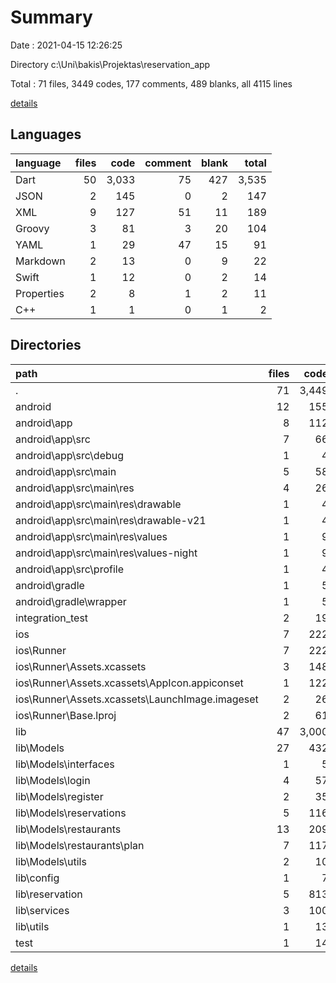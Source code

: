 # Summary

Date : 2021-04-15 12:26:25

Directory c:\Uni\bakis\Projektas\reservation_app

Total : 71 files,  3449 codes, 177 comments, 489 blanks, all 4115 lines

[details](details.md)

## Languages
| language | files | code | comment | blank | total |
| :--- | ---: | ---: | ---: | ---: | ---: |
| Dart | 50 | 3,033 | 75 | 427 | 3,535 |
| JSON | 2 | 145 | 0 | 2 | 147 |
| XML | 9 | 127 | 51 | 11 | 189 |
| Groovy | 3 | 81 | 3 | 20 | 104 |
| YAML | 1 | 29 | 47 | 15 | 91 |
| Markdown | 2 | 13 | 0 | 9 | 22 |
| Swift | 1 | 12 | 0 | 2 | 14 |
| Properties | 2 | 8 | 1 | 2 | 11 |
| C++ | 1 | 1 | 0 | 1 | 2 |

## Directories
| path | files | code | comment | blank | total |
| :--- | ---: | ---: | ---: | ---: | ---: |
| . | 71 | 3,449 | 177 | 489 | 4,115 |
| android | 12 | 155 | 53 | 31 | 239 |
| android\app | 8 | 112 | 52 | 20 | 184 |
| android\app\src | 7 | 66 | 49 | 9 | 124 |
| android\app\src\debug | 1 | 4 | 3 | 1 | 8 |
| android\app\src\main | 5 | 58 | 43 | 7 | 108 |
| android\app\src\main\res | 4 | 26 | 32 | 6 | 64 |
| android\app\src\main\res\drawable | 1 | 4 | 7 | 2 | 13 |
| android\app\src\main\res\drawable-v21 | 1 | 4 | 7 | 2 | 13 |
| android\app\src\main\res\values | 1 | 9 | 9 | 1 | 19 |
| android\app\src\main\res\values-night | 1 | 9 | 9 | 1 | 19 |
| android\app\src\profile | 1 | 4 | 3 | 1 | 8 |
| android\gradle | 1 | 5 | 1 | 1 | 7 |
| android\gradle\wrapper | 1 | 5 | 1 | 1 | 7 |
| integration_test | 2 | 19 | 15 | 13 | 47 |
| ios | 7 | 222 | 2 | 9 | 233 |
| ios\Runner | 7 | 222 | 2 | 9 | 233 |
| ios\Runner\Assets.xcassets | 3 | 148 | 0 | 4 | 152 |
| ios\Runner\Assets.xcassets\AppIcon.appiconset | 1 | 122 | 0 | 1 | 123 |
| ios\Runner\Assets.xcassets\LaunchImage.imageset | 2 | 26 | 0 | 3 | 29 |
| ios\Runner\Base.lproj | 2 | 61 | 2 | 2 | 65 |
| lib | 47 | 3,000 | 50 | 407 | 3,457 |
| lib\Models | 27 | 432 | 44 | 139 | 615 |
| lib\Models\interfaces | 1 | 5 | 0 | 3 | 8 |
| lib\Models\login | 4 | 57 | 8 | 22 | 87 |
| lib\Models\register | 2 | 35 | 4 | 11 | 50 |
| lib\Models\reservations | 5 | 116 | 8 | 29 | 153 |
| lib\Models\restaurants | 13 | 209 | 24 | 69 | 302 |
| lib\Models\restaurants\plan | 7 | 117 | 12 | 36 | 165 |
| lib\Models\utils | 2 | 10 | 0 | 5 | 15 |
| lib\config | 1 | 7 | 0 | 1 | 8 |
| lib\reservation | 5 | 813 | 0 | 83 | 896 |
| lib\services | 3 | 100 | 0 | 23 | 123 |
| lib\utils | 1 | 13 | 0 | 2 | 15 |
| test | 1 | 14 | 10 | 7 | 31 |

[details](details.md)